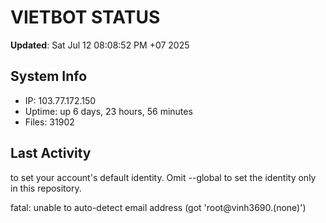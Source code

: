 # VIETBOT STATUS
**Updated**: Sat Jul 12 08:08:52 PM +07 2025

## System Info
- IP: 103.77.172.150
- Uptime: up 6 days, 23 hours, 56 minutes
- Files: 31902

## Last Activity

to set your account's default identity.
Omit --global to set the identity only in this repository.

fatal: unable to auto-detect email address (got 'root@vinh3690.(none)')
